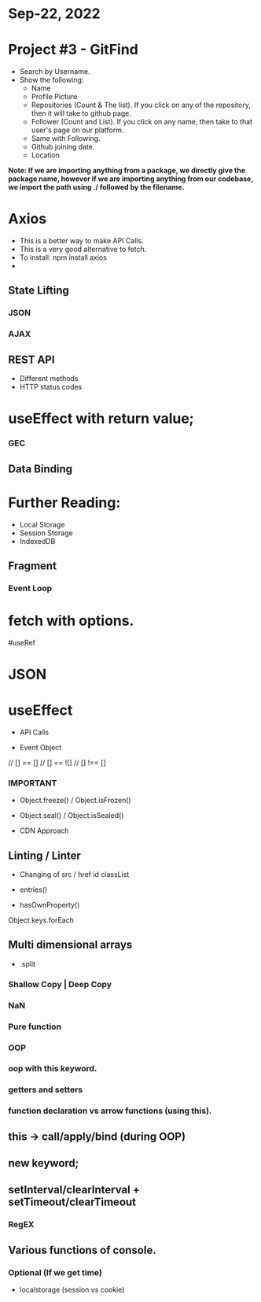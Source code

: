 # Sep-22, 2022


# Project #3 - GitFind
- Search by Username.
- Show the following:
  - Name
  - Profile Picture
  - Repositories (Count & The list). If you click on any of the repository, then it will take to github page.
  - Follower (Count and List). If you click on any name, then take to that user's page on our platform.
  - Same with Following.
  - Github joining date.
  - Location

**Note: If we are importing anything from a package, we directly give the package name, however if we are importing anything from our codebase, we import the path using ./ followed by the filename.**

# Axios
- This is a better way to make API Calls.
- This is a very good alternative to fetch.
- To install: npm install axios
- 

## State Lifting

### JSON

### AJAX








## REST API
- Different methods
- HTTP status codes

# useEffect with return value;

### GEC



## Data Binding

# Further Reading:
- Local Storage
- Session Storage
- IndexedDB


## Fragment



### Event Loop

# fetch with options.

#useRef

# JSON

# useEffect
- API Calls

- Event Object



// [] == []
// [] == ![]
// [] !== []






### IMPORTANT
- Object.freeze() / Object.isFrozen()
- Object.seal() / Object.isSealed()


- CDN Approach

## Linting / Linter

- Changing of
src / href
id
classList




- entries()
- hasOwnProperty()





Object.keys.forEach


## Multi dimensional arrays 

- <String>.split
### Shallow Copy | Deep Copy

### NaN

### Pure function



### OOP
### oop with this keyword.
### getters and setters
### function declaration vs arrow functions (using this).
## this -> call/apply/bind (during OOP)
## new keyword;

## setInterval/clearInterval + setTimeout/clearTimeout

### RegEX
## Various functions of console.

### Optional (If we get time)
- localstorage (session vs cookie)